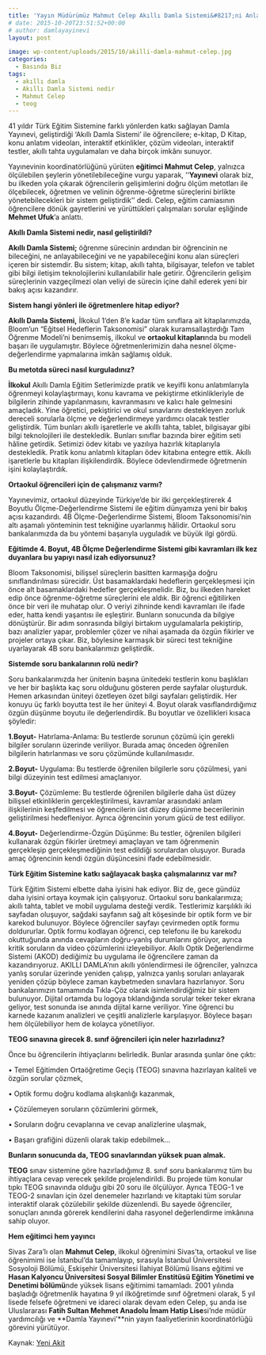 ```yaml
---
title: 'Yayın Müdürümüz Mahmut Celep Akıllı Damla Sistemi&#8217;ni Anlattı'
# date: 2015-10-20T23:51:52+00:00
# author: damlayayinevi
layout: post

image: wp-content/uploads/2015/10/akilli-damla-mahmut-celep.jpg
categories:
  - Basında Biz
tags:
  - akıllı damla
  - Akıllı Damla Sistemi nedir
  - Mahmut Celep
  - teog
---
```

41 yıldır Türk Eğitim Sistemine farklı yönlerden katkı sağlayan Damla Yayınevi, geliştirdiği ‘Akıllı Damla Sistemi’ ile öğrencilere; e-kitap, D Kitap, konu anlatım videoları, interaktif etkinlikler, çözüm videoları, interaktif testler, akıllı tahta uygulamaları ve daha birçok imkânı sunuyor.

Yayınevinin koordinatörlüğünü yürüten **eğitimci Mahmut Celep**, yalnızca ölçülebilen şeylerin yönetilebileceğine vurgu yaparak, ’’**Yayınevi** olarak biz, bu ilkeden yola çıkarak öğrencilerin gelişimlerini doğru ölçüm metotları ile ölçebilecek, öğretmen ve velinin öğrenme-öğretme süreçlerini birlikte yönetebilecekleri bir sistem geliştirdik’’ dedi. Celep, eğitim camiasının öğrencilere dönük gayretlerini ve yürüttükleri çalışmaları sorular eşliğinde **Mehmet Ufuk**’a anlattı.

**Akıllı Damla Sistemi nedir, nasıl geliştirildi?**

**Akıllı Damla Sistemi;** öğrenme sürecinin ardından bir öğrencinin ne bileceğini, ne anlayabileceğini ve ne yapabileceğini konu alan süreçleri içeren bir sistemdir. Bu sistem; kitap, akıllı tahta, bilgisayar, telefon ve tablet gibi bilgi iletişim teknolojilerini kullanılabilir hale getirir. Öğrencilerin gelişim süreçlerinin vazgeçilmezi olan veliyi de sürecin içine dahil ederek yeni bir bakış açısı kazandırır.

**Sistem hangi yönleri ile öğretmenlere hitap ediyor?**

**Akıllı Damla Sistemi,** İlkokul 1’den 8’e kadar tüm sınıflara ait kitaplarımızda, Bloom’un “Eğitsel Hedeflerin Taksonomisi” olarak kuramsallaştırdığı Tam Öğrenme Modeli’ni benimsemiş, ilkokul ve **ortaokul kitapları**nda bu modeli başarı ile uygulamıştır. Böylece öğretmenlerimizin daha nesnel ölçme-değerlendirme yapmalarına imkân sağlamış olduk.

**Bu metotda süreci nasıl kurguladınız?**

**İlkokul** Akıllı Damla Eğitim Setlerimizde pratik ve keyifli konu anlatımlarıyla öğrenmeyi kolaylaştırmayı, konu kavrama ve pekiştirme etkinlikleriyle de bilgilerin zihinde yapılanmasını, kavranmasını ve kalıcı hale gelmesini amaçladık. Yine öğretici, pekiştirici ve okul sınavlarını destekleyen zorluk dereceli sorularla ölçme ve değerlendirmeye yardımcı olacak testler geliştirdik. Tüm bunları akıllı işaretlerle ve akılllı tahta, tablet, bilgisayar gibi bilgi teknolojileri ile destekledik. Bunları sınıflar bazında birer eğitim seti hâline getirdik. Setimizi ödev kitabı ve yazılıya hazırlık kitaplarıyla destekledik. Pratik konu anlatımlı kitapları ödev kitabına entegre ettik. Akıllı işaretlerle bu kitapları ilişkilendirdik. Böylece ödevlendirmede öğretmenin işini kolaylaştırdık.

**Ortaokul öğrencileri için de çalışmanız varmı?**

Yayınevimiz, ortaokul düzeyinde Türkiye’de bir ilki gerçekleştirerek 4 Boyutlu Ölçme-Değerlendirme Sistemi ile eğitim dünyamıza yeni bir bakış açısı kazandırdı. 4B Ölçme-Değerlendirme Sistemi, Bloom Taksonomisi’nin altı aşamalı yönteminin test tekniğine uyarlanmış hâlidir. Ortaokul soru bankalarımızda da bu yöntemi başarıyla uyguladık ve büyük ilgi gördü.

**Eğitimde 4. Boyut, 4B Ölçme Değerlendirme Sistemi gibi kavramları ilk kez duyanlara bu yapıyı nasıl izah ediyorsunuz?**

Bloom Taksonomisi, bilişsel süreçlerin basitten karmaşığa doğru sınıflandırılması sürecidir. Üst basamaklardaki hedeflerin gerçekleşmesi için önce alt basamaklardaki hedefler gerçekleşmelidir. Biz, bu ilkeden hareket edip önce öğrenme-öğretme süreçlerini ele aldık. Bir öğrenci eğitilirken önce bir veri ile muhatap olur. O veriyi zihninde kendi kavramları ile ifade eder, hatta kendi yaşantısı ile eşleştirir. Bunların sonucunda da bilgiye dönüştürür. Bir adım sonrasında bilgiyi birtakım uygulamalarla pekiştirip, bazı analizler yapar, problemler çözer ve nihai aşamada da özgün fikirler ve projeler ortaya çıkar. Biz, böylesine karmaşık bir süreci test tekniğine uyarlayarak 4B soru bankalarımızı geliştirdik.

**Sistemde soru bankalarının rolü nedir?**

Soru bankalarımızda her ünitenin başına ünitedeki testlerin konu başlıkları ve her bir başlıkta kaç soru olduğunu gösteren perde sayfalar oluşturduk. Hemen arkasından üniteyi özetleyen özet bilgi sayfaları geliştirdik. Her konuyu üç farklı boyutta test ile her üniteyi 4. Boyut olarak vasıflandırdığımız özgün düşünme boyutu ile değerlendirdik. Bu boyutlar ve özellikleri kısaca şöyledir:

**1.Boyut-** Hatırlama-Anlama: Bu testlerde sorunun çözümü için gerekli bilgiler soruların üzerinde veriliyor. Burada amaç önceden öğrenilen bilgilerin hatırlanması ve soru çözümünde kullanılmasıdır.

**2.Boyut-** Uygulama: Bu testlerde öğrenilen bilgilerle soru çözülmesi, yani bilgi düzeyinin test edilmesi amaçlanıyor.

**3.Boyut-** Çözümleme: Bu testlerde öğrenilen bilgilerle daha üst düzey bilişsel etkinliklerin gerçekleştirilmesi, kavramlar arasındaki anlam ilişkilerinin keşfedilmesi ve öğrencilerin üst düzey düşünme becerilerinin geliştirilmesi hedefleniyor. Ayrıca öğrencinin yorum gücü de test ediliyor.

**4.Boyut-** Değerlendirme-Özgün Düşünme: Bu testler, öğrenilen bilgileri kullanarak özgün fikirler üretmeyi amaçlayan ve tam öğrenmenin gerçekleşip gerçekleşmediğinin test edildiği sorulardan oluşuyor. Burada amaç öğrencinin kendi özgün düşüncesini ifade edebilmesidir.

**Türk Eğitim Sistemine katkı sağlayacak başka çalışmalarınız var mı?**

Türk Eğitim Sistemi elbette daha iyisini hak ediyor. Biz de, gece gündüz daha iyisini ortaya koymak için çalışıyoruz. Ortaokul soru bankalarımıza; akıllı tahta, tablet ve mobil uygulama desteği verdik. Testlerimiz karşılıklı iki sayfadan oluşuyor, sağdaki sayfanın sağ alt köşesinde bir optik form ve bir karekod bulunuyor. Böylece öğrenciler sayfayı çevirmeden optik formu doldururlar. Optik formu kodlayan öğrenci, cep telefonu ile bu karekodu okuttuğunda anında cevapların doğru-yanlış durumlarını görüyor, ayrıca kritik soruların da video çözümlerini izleyebiliyor. Akıllı Optik Değerlendirme Sistemi (AKOD) dediğimiz bu uygulama ile öğrencilere zaman da kazandırıyoruz. AKILLI DAMLA’nın akıllı yönlendirmesi ile öğrenciler, yalnızca yanlış sorular üzerinde yeniden çalışıp, yalnızca yanlış soruları anlayarak yeniden çözüp böylece zaman kaybetmeden sınavlara hazırlanıyor. Soru bankalarımızın tamamında Tıkla-Çöz olarak isimlendirdiğimiz bir sistem bulunuyor. Dijital ortamda bu logoya tıklandığında sorular teker teker ekrana geliyor, test sonunda ise anında dijital karne veriliyor. Yine öğrenci bu karnede kazanım analizleri ve çeşitli analizlerle karşılaşıyor. Böylece başarı hem ölçülebiliyor hem de kolayca yönetiliyor.

**TEOG sınavına girecek 8. sınıf öğrencileri için neler hazırladınız?**

Önce bu öğrencilerin ihtiyaçlarını belirledik. Bunlar arasında şunlar öne çıktı:

• Temel Eğitimden Ortaöğretime Geçiş (TEOG) sınavına hazırlayan kaliteli ve özgün sorular çözmek,

• Optik formu doğru kodlama alışkanlığı kazanmak,

• Çözülemeyen soruların çözümlerini görmek,

• Soruların doğru cevaplarına ve cevap analizlerine ulaşmak,

• Başarı grafiğini düzenli olarak takip edebilmek…

**Bunların sonucunda da, TEOG sınavlarından yüksek puan almak.**

**TEOG** sınav sistemine göre hazırladığımız 8. sınıf soru bankalarımız tüm bu ihtiyaçlara cevap verecek şekilde projelendirildi. Bu projede tüm konular tıpkı TEOG sınavında olduğu gibi 20 soru ile ölçülüyor. Ayrıca TEOG-1 ve TEOG-2 sınavları için özel denemeler hazırlandı ve kitaptaki tüm sorular interaktif olarak çözülebilir şekilde düzenlendi. Bu sayede öğrenciler, sonuçları anında görerek kendilerini daha rasyonel değerlendirme imkânına sahip oluyor.

**Hem eğitimci hem yayıncı**

Sivas Zara’lı olan **Mahmut Celep**, ilkokul öğrenimini Sivas’ta, ortaokul ve lise öğrenimimi ise İstanbul’da tamamlayıp, sırasıyla İstanbul Üniversitesi Sosyoloji Bölümü, Eskişehir Üniversitesi İlahiyat Bölümü lisans eğitimi ve **Hasan Kalyoncu Üniversitesi Sosyal Bilimler Enstitüsü Eğitim Yönetimi ve Denetimi bölümü**nde yüksek lisans eğitimimi tamamladı. 2001 yılında başladığı öğretmenlik hayatına 9 yıl ilköğretimde sınıf öğretmeni olarak, 5 yıl lisede felsefe öğretmeni ve idareci olarak devam eden Celep, şu anda ise Uluslararası **Fatih Sultan Mehmet Anadolu İmam Hatip Lise**si’nde müdür yardımcılığı ve **Damla Yayınevi’**nin yayın faaliyetlerinin koordinatörlüğü görevini yürütüyor.

Kaynak: <a href="http://www.yeniakit.com.tr/haber/sinava-hazirlikta-en-akilli-tercihler-101095.html" target="_blank">Yeni Akit</a>